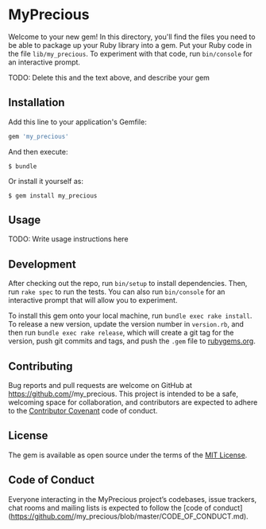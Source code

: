 # MyPrecious

Welcome to your new gem! In this directory, you'll find the files you need to be able to package up your Ruby library into a gem. Put your Ruby code in the file `lib/my_precious`. To experiment with that code, run `bin/console` for an interactive prompt.

TODO: Delete this and the text above, and describe your gem

## Installation

Add this line to your application's Gemfile:

```ruby
gem 'my_precious'
```

And then execute:

    $ bundle

Or install it yourself as:

    $ gem install my_precious

## Usage

TODO: Write usage instructions here

## Development

After checking out the repo, run `bin/setup` to install dependencies. Then, run `rake spec` to run the tests. You can also run `bin/console` for an interactive prompt that will allow you to experiment.

To install this gem onto your local machine, run `bundle exec rake install`. To release a new version, update the version number in `version.rb`, and then run `bundle exec rake release`, which will create a git tag for the version, push git commits and tags, and push the `.gem` file to [rubygems.org](https://rubygems.org).

## Contributing

Bug reports and pull requests are welcome on GitHub at https://github.com/<github username>/my_precious. This project is intended to be a safe, welcoming space for collaboration, and contributors are expected to adhere to the [Contributor Covenant](http://contributor-covenant.org) code of conduct.

## License

The gem is available as open source under the terms of the [MIT License](https://opensource.org/licenses/MIT).

## Code of Conduct

Everyone interacting in the MyPrecious project’s codebases, issue trackers, chat rooms and mailing lists is expected to follow the [code of conduct](https://github.com/<github username>/my_precious/blob/master/CODE_OF_CONDUCT.md).
